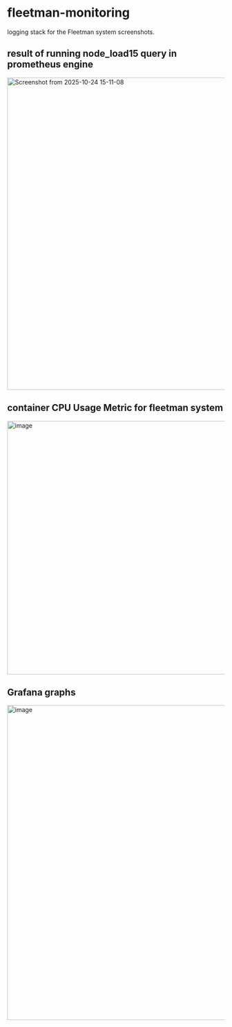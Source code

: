 # fleetman-monitoring
logging stack for the Fleetman system screenshots.

## result of running **node_load15** query in prometheus engine
<img width="1298" height="722" alt="Screenshot from 2025-10-24 15-11-08" src="https://github.com/user-attachments/assets/3cac650b-114d-46f8-a03e-1790620c264d" />

## container CPU Usage Metric for fleetman system
 <img width="1298" height="586" alt="image" src="https://github.com/user-attachments/assets/5388ce35-3579-405c-ad56-bebad885ba32" />

## Grafana graphs

<img width="1298" height="728" alt="image" src="https://github.com/user-attachments/assets/def23dcc-6b11-46d9-ba46-30f605eb683c" />
